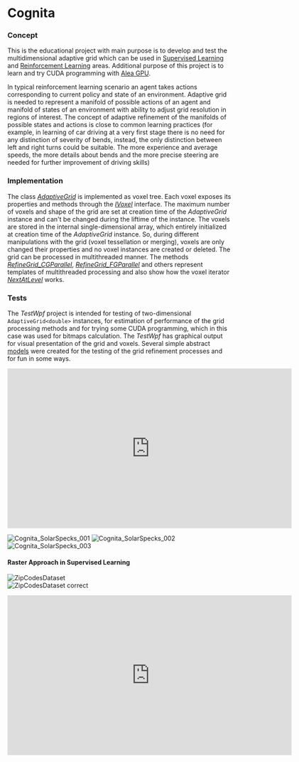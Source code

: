 # Cognita
### Concept
This is the educational project with main purpose is to develop and test the multidimensional adaptive grid which can be used in 
[Supervised Learning](https://youtu.be/Cp7wI2BTWIs) and
[Reinforcement Learning](https://en.wikipedia.org/wiki/Reinforcement_learning) areas. 
Additional purpose of this project is to learn and try CUDA programming with [Alea GPU](http://www.aleagpu.com/release/3_0_4/doc/).  

In typical reinforcement learning scenario an agent takes actions corresponding to current policy and state of an environment.
Adaptive grid is needed to represent a manifold of possible actions of an agent and manifold of states of an environment with ability to 
adjust grid resolution in regions of interest. The concept of adaptive refinement of the manifolds of possible states and actions 
is close to common learning practices (for example, in learning of car driving at a very first stage there is no need for any distinction
of severity of bends, instead, the only distinction between left and right turns could be suitable. The more experience and average speeds,
the more details about bends and the more precise steering are needed for further improvement of driving skills)  

### Implementation
The class [_AdaptiveGrid_](https://github.com/zubetto/Cognita/blob/be324e36a6f88cd0f0c868d00be35bdcfbe5d534/Cognita/AdaptiveGrid.cs#L610)
is implemented as voxel tree. Each voxel exposes its properties and methods through the 
[_IVoxel_](https://github.com/zubetto/Cognita/blob/be324e36a6f88cd0f0c868d00be35bdcfbe5d534/Cognita/AdaptiveGrid.cs#L38) interface. 
The  maximum number of voxels and shape of the grid are set at creation time of the _AdaptiveGrid_ instance and can't be changed 
during the  liftime of the instance. The voxels are stored in the internal single-dimensional array, which entirely initialized at creation 
time of the _AdaptiveGrid_ instance. So, during different manipulations with the grid (voxel tessellation or merging), 
voxels are only changed their properties and no voxel instances are created or deleted. The grid can be processed in multithreaded manner. 
The methods 
[_RefineGrid_CGParallel_](https://github.com/zubetto/Cognita/blob/be324e36a6f88cd0f0c868d00be35bdcfbe5d534/TestWpf/MainWindow.xaml.cs#L1509), 
[_RefineGrid_FGParallel_](https://github.com/zubetto/Cognita/blob/be324e36a6f88cd0f0c868d00be35bdcfbe5d534/TestWpf/MainWindow.xaml.cs#L1816) 
and others represent templates of multithreaded processing and also show how the voxel iterator 
[_NextAtLevel_](https://github.com/zubetto/Cognita/blob/be324e36a6f88cd0f0c868d00be35bdcfbe5d534/Cognita/AdaptiveGrid.cs#L1042) works.  

### Tests
The _TestWpf_ project is intended for testing of two-dimensional `AdaptiveGrid<double>` instances, for estimation of performance 
of the grid processing methods and for trying some CUDA programming, which in this case was used for bitmaps calculation. 
The _TestWpf_ has graphical output for visual presentation of the grid and voxels. Several simple abstract 
[models](https://github.com/zubetto/Cognita/blob/017159c9b97a8967549c4e3340b8caf37366ccb7/ModelFunctions/ModelFunctions.cs#L1238) 
were created for the 
testing of the grid refinement processes and for fun in some ways.  

<div>
<iframe src="https://player.vimeo.com/video/263415756?autoplay=1&loop=1&title=0&byline=0&portrait=0" width="640" height="360" frameborder="0" webkitallowfullscreen mozallowfullscreen allowfullscreen></iframe>
 </div>

![Cognita_SolarSpecks_001](https://raw.githubusercontent.com/zubetto/Cognita/master/Cognita_SolarSpecks_001.png)
![Cognita_SolarSpecks_002](https://raw.githubusercontent.com/zubetto/Cognita/master/Cognita_SolarSpecks_002.png)
![Cognita_SolarSpecks_003](https://raw.githubusercontent.com/zubetto/Cognita/master/Cognita_SolarSpecks_003.png)

#### Raster Approach in Supervised Learning
![ZipCodesDataset](https://raw.githubusercontent.com/zubetto/Cognita/master/hw8_q5-6_f10_720.gif)  
![ZipCodesDataset correct](https://raw.githubusercontent.com/zubetto/Cognita/master/hw8_q5-6_f10-500_balanced-unb_720.gif)

<div>
<iframe width="640" height="360" src="https://www.youtube.com/embed/Cp7wI2BTWIs" frameborder="0" allow="autoplay; encrypted-media" allowfullscreen></iframe>
</div>
